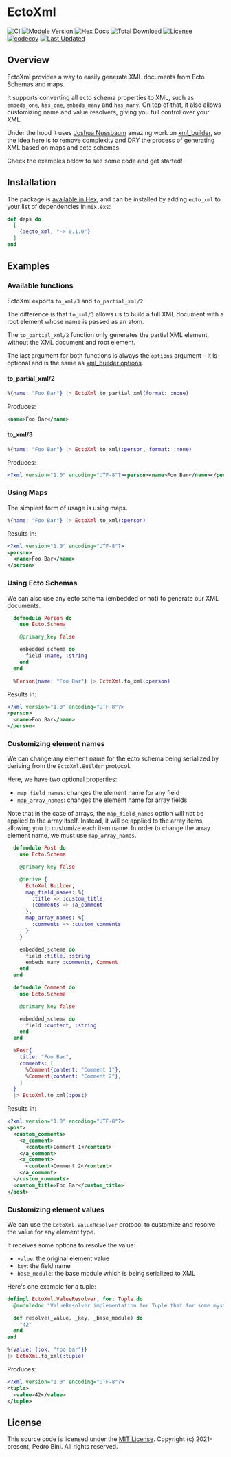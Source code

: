 EctoXml
===========

[![CI](https://github.com/pedro-lb/ecto_xml/actions/workflows/build_and_test.yml/badge.svg)](https://github.com/pedro-lb/ecto_xml/actions/workflows/build_and_test.yml)
[![Module Version](https://img.shields.io/hexpm/v/ecto_xml.svg)](https://hex.pm/packages/ecto_xml)
[![Hex Docs](https://img.shields.io/badge/hex-docs-lightgreen.svg)](https://hexdocs.pm/ecto_xml/)
[![Total Download](https://img.shields.io/hexpm/dt/ecto_xml.svg)](https://hex.pm/packages/ecto_xml)
[![License](https://img.shields.io/hexpm/l/ecto_xml.svg)](https://github.com/pedro-lb/ecto_xml/blob/master/LICENSE)
[![codecov](https://codecov.io/gh/pedro-lb/ecto_xml/branch/master/graph/badge.svg)](https://codecov.io/gh/pedro-lb/ecto_xml)
[![Last Updated](https://img.shields.io/github/last-commit/pedro-lb/ecto_xml.svg)](https://github.com/pedro-lb/ecto_xml/commits/master)

## Overview

EctoXml provides a way to easily generate XML documents from Ecto Schemas and maps.

It supports converting all ecto schema properties to XML, such as `embeds_one`, `has_one`, `embeds_many` and `has_many`. On top of that,
it also allows customizing name and value resolvers, giving you full control over your XML.

Under the hood it uses [Joshua Nussbaum](https://github.com/joshnuss) amazing work on [xml_builder](https://github.com/joshnuss/xml_builder),
so the idea here is to remove complexity and DRY the process of generating XML based on maps and ecto schemas.

Check the examples below to see some code and get started!

## Installation

The package is [available in Hex](https://hex.pm/packages/xml_builder), and can be installed
by adding `ecto_xml` to your list of dependencies in `mix.exs`:

```elixir
def deps do
  [
    {:ecto_xml, "~> 0.1.0"}
  ]
end
```

## Examples

### Available functions

EctoXml exports `to_xml/3` and `to_partial_xml/2`.

The difference is that `to_xml/3` allows us to build a full XML document with a root element whose name is passed as an atom.

The `to_partial_xml/2` function only generates the partial XML element, without the XML document and root element.

The last argument for both functions is always the `options` argument - it is optional and is the same as
[xml_builder options](https://hexdocs.pm/xml_builder/XmlBuilder.html#generate/2).

#### to_partial_xml/2

```elixir
%{name: "Foo Bar"} |> EctoXml.to_partial_xml(format: :none)
```

Produces:

```xml
<name>Foo Bar</name>
```

#### to_xml/3

```elixir
%{name: "Foo Bar"} |> EctoXml.to_xml(:person, format: :none)
```

Produces:

```xml
<?xml version="1.0" encoding="UTF-8"?><person><name>Foo Bar</name></person>
```

### Using Maps

The simplest form of usage is using maps.

```elixir
%{name: "Foo Bar"} |> EctoXml.to_xml(:person)
```

Results in:

```xml
<?xml version="1.0" encoding="UTF-8"?>
<person>
  <name>Foo Bar</name>
</person>
```

### Using Ecto Schemas

We can also use any ecto schema (embedded or not) to generate our XML documents.

```elixir
  defmodule Person do
    use Ecto.Schema

    @primary_key false

    embedded_schema do
      field :name, :string
    end
  end

  %Person{name: "Foo Bar"} |> EctoXml.to_xml(:person)
```

Results in:

```xml
<?xml version="1.0" encoding="UTF-8"?>
<person>
  <name>Foo Bar</name>
</person>
```

### Customizing element names

We can change any element name for the ecto schema being serialized by deriving from the `EctoXml.Builder` protocol.

Here, we have two optional properties:
- `map_field_names`: changes the element name for any field
- `map_array_names`: changes the element name for array fields

Note that in the case of arrays, the `map_field_names` option will not be applied to the array itself. Instead,
it will be applied to the array items, allowing you to customize each item name. In order to change the array
element name, we must use `map_array_names`.

```elixir
  defmodule Post do
    use Ecto.Schema

    @primary_key false

    @derive {
      EctoXml.Builder,
      map_field_names: %{
        :title => :custom_title,
        :comments => :a_comment
      },
      map_array_names: %{
        :comments => :custom_comments
      }
    }

    embedded_schema do
      field :title, :string
      embeds_many :comments, Comment
    end
  end

  defmodule Comment do
    use Ecto.Schema

    @primary_key false

    embedded_schema do
      field :content, :string
    end
  end

  %Post{
    title: "Foo Bar",
    comments: [
      %Comment{content: "Comment 1"},
      %Comment{content: "Comment 2"},
    ]
  }
  |> EctoXml.to_xml(:post)
```

Results in:

```xml
<?xml version="1.0" encoding="UTF-8"?>
<post>
  <custom_comments>
    <a_comment>
      <content>Comment 1</content>
    </a_comment>
    <a_comment>
      <content>Comment 2</content>
    </a_comment>
  </custom_comments>
  <custom_title>Foo Bar</custom_title>
</post>
```

### Customizing element values

We can use the `EctoXml.ValueResolver` protocol to customize and resolve the value for any element type.

It receives some options to resolve the value:
- `value`: the original element value
- `key`: the field name
- `base_module`: the base module which is being serialized to XML

Here's one example for a tuple:

```elixir
defimpl EctoXml.ValueResolver, for: Tuple do
  @moduledoc "ValueResolver implementation for Tuple that for some mysterious reason, always returns 42."

  def resolve(_value, _key, _base_module) do
    "42"
  end
end

%{value: {:ok, "foo bar"}}
|> EctoXml.to_xml(:tuple)
```

Produces:

```xml
<?xml version="1.0" encoding="UTF-8"?>
<tuple>
  <value>42</value>
</tuple>
```

## License

This source code is licensed under the [MIT License](https://github.com/pedro-lb/ecto_xml/blob/master/LICENSE).
Copyright (c) 2021-present, Pedro Bini. All rights reserved.
